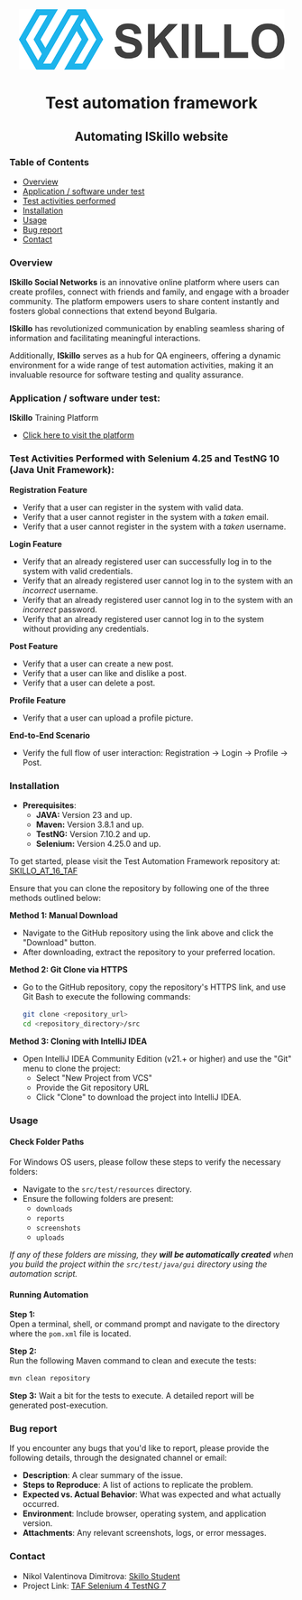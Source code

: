 <div style="text-align: center;">
    <img src="skilloLogo.png" alt="Skillo Academy Logo" />
</div>

<div align="center">

# Test automation framework
## Automating ISkillo website

</div>

### Table of Contents
- [Overview](#overview)
- [Application / software under test](#application--software-under-test)
- [Test activities performed](#test-activities-performed-with-selenium-425-and-testng-10-java-unit-framework)
- [Installation](#installation)
- [Usage](#usage)
- [Bug report](#bug-report)
- [Contact](#contact)

### Overview
**ISkillo Social Networks** is an innovative online platform where users can create profiles, connect with friends and
family, and engage with a broader community. The platform empowers users to share content instantly and fosters global 
connections that extend beyond Bulgaria.

**ISkillo** has revolutionized communication by enabling seamless sharing of information and facilitating meaningful 
interactions.

Additionally, **ISkillo** serves as a hub for QA engineers, offering a dynamic environment for a wide range of test 
automation activities, making it an invaluable resource for software testing and quality assurance.

### Application / software under test:
**ISkillo** Training Platform
- [Click here to visit the platform](http://training.skillo-bg.com:4300/posts/all)

### Test Activities Performed with Selenium 4.25 and TestNG 10 (Java Unit Framework):
**Registration Feature**
- Verify that a user can register in the system with valid data.
- Verify that a user cannot register in the system with a *taken* email.
- Verify that a user cannot register in the system with a *taken* username.

**Login Feature**
- Verify that an already registered user can successfully log in to the system with valid credentials.
- Verify that an already registered user cannot log in to the system with an *incorrect* username.
- Verify that an already registered user cannot log in to the system with an *incorrect* password.
- Verify that an already registered user cannot log in to the system without providing any credentials.

**Post Feature**
- Verify that a user can create a new post.
- Verify that a user can like and dislike a post.
- Verify that a user can delete a post.

**Profile Feature**
- Verify that a user can upload a profile picture.

**End-to-End Scenario**
- Verify the full flow of user interaction: Registration → Login → Profile → Post.

### Installation
- **Prerequisites**: 
    - **JAVA:** Version 23 and up.
    - **Maven:** Version 3.8.1 and up.
    - **TestNG:** Version 7.10.2 and up.
    - **Selenium:** Version 4.25.0 and up.

To get started, please visit the Test Automation Framework repository at: [SKILLO_AT_16_TAF](https://github.com/)

Ensure that you can clone the repository by following one of the three methods outlined below:

**Method 1: Manual Download**
- Navigate to the GitHub repository using the link above and click the "Download" button.
- After downloading, extract the repository to your preferred location.

**Method 2: Git Clone via HTTPS**
- Go to the GitHub repository, copy the repository's HTTPS link, and use Git Bash to execute the following commands:
    ```bash
    git clone <repository_url>
    cd <repository_directory>/src
    ```

**Method 3: Cloning with IntelliJ IDEA**
- Open IntelliJ IDEA Community Edition (v21.+ or higher) and use the "Git" menu to clone the project:
  - Select "New Project from VCS"
  - Provide the Git repository URL
  - Click "Clone" to download the project into IntelliJ IDEA.

### Usage
#### Check Folder Paths

For Windows OS users, please follow these steps to verify the necessary folders:

- Navigate to the `src/test/resources` directory.
- Ensure the following folders are present:
  - `downloads`
  - `reports`
  - `screenshots`
  - `uploads`

*If any of these folders are missing, they **will be automatically created** when you build the project within the 
`src/test/java/gui` directory using the automation script.*

#### Running Automation

**Step 1:**  
Open a terminal, shell, or command prompt and navigate to the directory where the `pom.xml` file is located.

**Step 2:**  
Run the following Maven command to clean and execute the tests:

```bash
mvn clean repository
```

**Step 3:**
Wait a bit for the tests to execute. A detailed report will be generated post-execution.

### Bug report
If you encounter any bugs that you'd like to report, please provide the following details, through the designated 
channel or email:

- **Description**: A clear summary of the issue.
- **Steps to Reproduce**: A list of actions to replicate the problem.
- **Expected vs. Actual Behavior**: What was expected and what actually occurred.
- **Environment**: Include browser, operating system, and application version.
- **Attachments**: Any relevant screenshots, logs, or error messages.

### Contact
- Nikol Valentinova Dimitrova: [Skillo Student](mailto:nikolvd3@abv.bg)
- Project Link: [TAF Selenium 4 TestNG 7](https://github.com/)